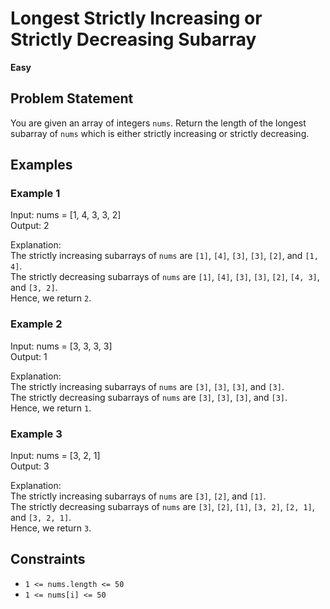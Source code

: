 #  Longest Strictly Increasing or Strictly Decreasing Subarray

**Easy**  

## Problem Statement
You are given an array of integers `nums`. Return the length of the longest subarray of `nums` which is either strictly increasing or strictly decreasing.

## Examples

### Example 1
Input: nums = [1, 4, 3, 3, 2]  
Output: 2  

Explanation:  
The strictly increasing subarrays of `nums` are `[1]`, `[4]`, `[3]`, `[3]`, `[2]`, and `[1, 4]`.  
The strictly decreasing subarrays of `nums` are `[1]`, `[4]`, `[3]`, `[3]`, `[2]`, `[4, 3]`, and `[3, 2]`.  
Hence, we return `2`.

### Example 2
Input: nums = [3, 3, 3, 3]  
Output: 1  

Explanation:  
The strictly increasing subarrays of `nums` are `[3]`, `[3]`, `[3]`, and `[3]`.  
The strictly decreasing subarrays of `nums` are `[3]`, `[3]`, `[3]`, and `[3]`.  
Hence, we return `1`.

### Example 3
Input: nums = [3, 2, 1]  
Output: 3  

Explanation:  
The strictly increasing subarrays of `nums` are `[3]`, `[2]`, and `[1]`.  
The strictly decreasing subarrays of `nums` are `[3]`, `[2]`, `[1]`, `[3, 2]`, `[2, 1]`, and `[3, 2, 1]`.  
Hence, we return `3`.

## Constraints
- `1 <= nums.length <= 50`
- `1 <= nums[i] <= 50`

